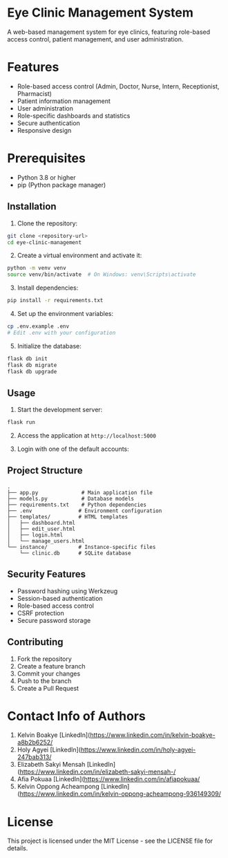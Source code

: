 # Eye Clinic Management System

A web-based management system for eye clinics, featuring role-based access control, patient management, and user administration.

# Features

- Role-based access control (Admin, Doctor, Nurse, Intern, Receptionist, Pharmacist)
- Patient information management
- User administration
- Role-specific dashboards and statistics
- Secure authentication
- Responsive design

# Prerequisites

- Python 3.8 or higher
- pip (Python package manager)

## Installation

1. Clone the repository:
```bash
git clone <repository-url>
cd eye-clinic-management
```

2. Create a virtual environment and activate it:
```bash
python -m venv venv
source venv/bin/activate  # On Windows: venv\Scripts\activate
```

3. Install dependencies:
```bash
pip install -r requirements.txt
```

4. Set up the environment variables:
```bash
cp .env.example .env
# Edit .env with your configuration
```

5. Initialize the database:
```bash
flask db init
flask db migrate
flask db upgrade
```

## Usage

1. Start the development server:
```bash
flask run
```

2. Access the application at `http://localhost:5000`

3. Login with one of the default accounts:

## Project Structure

```
.
├── app.py              # Main application file
├── models.py           # Database models
├── requirements.txt    # Python dependencies
├── .env               # Environment configuration
├── templates/         # HTML templates
│   ├── dashboard.html
│   ├── edit_user.html
│   ├── login.html
│   └── manage_users.html
└── instance/          # Instance-specific files
    └── clinic.db      # SQLite database
```

## Security Features

- Password hashing using Werkzeug
- Session-based authentication
- Role-based access control
- CSRF protection
- Secure password storage

## Contributing

1. Fork the repository
2. Create a feature branch
3. Commit your changes
4. Push to the branch
5. Create a Pull Request

# Contact Info of Authors
1. Kelvin Boakye [LinkedIn](https://www.linkedin.com/in/kelvin-boakye-a8b2b6252/
2. Holy Agyei [LinkedIn](https://www.linkedin.com/in/holy-agyei-247bab313/
3. Elizabeth Sakyi Mensah  [LinkedIn](https://www.linkedin.com/in/elizabeth-sakyi-mensah-/
4. Afia Pokuaa [LinkedIn](https://www.linkedin.com/in/afiapokuaa/
5. Kelvin Oppong Acheampong  [LinkedIn](https://www.linkedin.com/in/kelvin-oppong-acheampong-936149309/


# License

This project is licensed under the MIT License - see the LICENSE file for details. 
